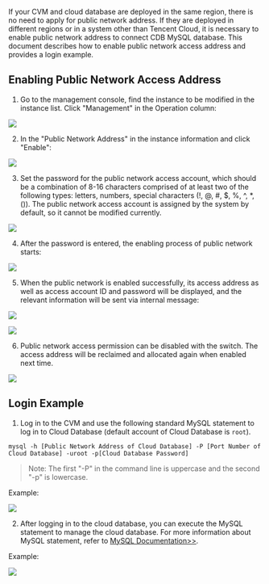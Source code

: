 If your CVM and cloud database are deployed in the same region, there is no need to apply for public network address. If they are deployed in different regions or in a system other than Tencent Cloud, it is necessary to enable public network address to connect CDB MySQL database. This document describes how to enable public network access address and provides a login example.

## Enabling Public Network Access Address

1. Go to the management console, find the instance to be modified in the instance list. Click "Management" in the Operation column:

![](//mccdn.qcloud.com/img56825925da077.png)

2. In the "Public Network Address" in the instance information and click "Enable":

![](//mccdn.qcloud.com/img5682595c5d4e7.png)

3. Set the password for the public network access account, which should be a combination of 8-16 characters comprised of at least two of the following types: letters, numbers, special characters (!, @, #, $, %, ^, *, ()). The public network access account is assigned by the system by default, so it cannot be modified currently.

![](//mccdn.qcloud.com/img56825964bf4e6.png)

4. After the password is entered, the enabling process of public network starts:

![](//mccdn.qcloud.com/img5682596b1222d.png)

5. When the public network is enabled successfully, its access address as well as access account ID and password will be displayed, and the relevant information will be sent via internal message:

![](//mccdn.qcloud.com/img568259720d52d.png)

![](//mccdn.qcloud.com/img5682597c603ca.png)


6. Public network access permission can be disabled with the switch. The access address will be reclaimed and allocated again when enabled next time.

![](//mccdn.qcloud.com/img5682598beba65.png)

## Login Example

1. Log in to the CVM and use the following standard MySQL statement to log in to Cloud Database (default account of Cloud Database is `root`).

```
mysql -h [Public Network Address of Cloud Database] -P [Port Number of Cloud Database] -uroot -p[Cloud Database Password]
```

> Note: The first "-P" in the command line is uppercase and the second "-p" is lowercase.

Example:

![](//mccdn.qcloud.com/static/img/1ad43e0d40701c303fc00b8853cb4d3e/image.png)

2. After logging in to the cloud database, you can execute the MySQL statement to manage the cloud database. For more information about MySQL statement, refer to [MySQL Documentation>>](http://dev.mysql.com/doc/).

Example:

![](//mccdn.qcloud.com/static/img/751ff4b57b51b21bf687bff6487a69a4/image.png)

